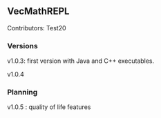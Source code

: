 ## VecMathREPL

Contributors:
Test20
### Versions
v1.0.3: first version with Java and C++ executables.

v1.0.4

### Planning

v1.0.5 : quality of life features
